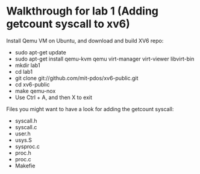 # Walkthrough for lab 1 (Adding getcount syscall to xv6)
<p>Install Qemu VM on Ubuntu, and download and build XV6 repo:</p>
<ul>
  <li>sudo apt-get update</li>
  <li>sudo apt-get install qemu-kvm qemu virt-manager virt-viewer libvirt-bin</li>
  <li>mkdir lab1</li>
  <li>cd lab1</li>
  <li>git clone git://github.com/mit-pdos/xv6-public.git</li>
  <li>cd xv6-public</li>
  <li>make qemu-nox</li>
  <li>Use Ctrl + A, and then X to exit</li>
</ul>

<p>Files you might want to have a look for adding the getcount syscall:</p>
<ul>
  <li>syscall.h</li>
  <li>syscall.c</li>
  <li>user.h</li>
  <li>usys.S</li>
  <li>sysproc.c</li>
  <li>proc.h</li>
  <li>proc.c</li>
  <li>Makefie</li>
</ul>